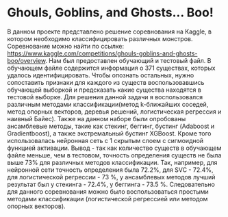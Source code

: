 # Ghouls, Goblins, and Ghosts... Boo!
В данном проекте представлено решение соревнования на Kaggle, в котором необходимо классифицировать различных монстров. Соревнование можно найти по ссылке: https://www.kaggle.com/competitions/ghouls-goblins-and-ghosts-boo/overview.
Нам был предоставлен обучающий и тестовый файл. В обучающем файле содержится информация о 371 существах, которых удалось идентифицировать. 
Чтобы опознать остальных, нужно сопоставить признаки для каждого из существ воспользовавшись обучающей выборкой и предсказать какие существа находятся в тестовой выборке.
Для решения данной задачи я воспользовался различным методами классификации(метод k-ближайших соседей, метод опорных векторов, деревья решений, логистическая регрессия и наивный Байес). 
Также на данном наборе были опробованы ансамблевые методы, такие как стекинг, беггинг, бустинг (Adaboost и Gradientboost), а также экстремальный бустинг XGBoost. 
Кроме того использовалась нейронная сеть с 1 скрытым слоем с сигмоидной функцией активации. 
Вывод - так как количество существ в обучающем файле меньше, чем в тестовом, точность определения существ не была выше 73% для различных методов классификации. 
Так, например, для нейронной сети точность определения была 72.2%, для SVC - 72.4%, для логистической регрессии - 73 %, у ансамблевых методов лучший результат был у стекинга - 72.4%, у беггинга - 73.5 %.
Следовательно для данного соревнования можно было воспользоваться простыми методами классификации (логистической регрессией или методом опорных векторов).